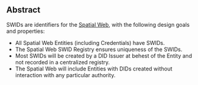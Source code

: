 ## Abstract

SWIDs are identifiers for the [Spatial Web](https://spatialwebfoundation.org/),
with the following design goals and properties:

- All Spatial Web Entities (including Credentials) have SWIDs.
- The Spatial Web SWID Registry ensures uniqueness of the SWIDs.
- Most SWIDs will be created by a DID Issuer at behest of the Entity and not recorded in a centralized registry.
- The Spatial Web will include Entities with DIDs created without interaction with any particular authority.
